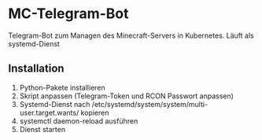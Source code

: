 # MC-Telegram-Bot
Telegram-Bot zum Managen des Minecraft-Servers in Kubernetes. Läuft als systemd-Dienst

## Installation
1. Python-Pakete installieren
2. Skript anpassen (Telegram-Token und RCON Passwort anpassen)
3. Systemd-Dienst nach /etc/systemd/system/system/multi-user.target.wants/ kopieren
4. systemctl daemon-reload ausführen
5. Dienst starten
